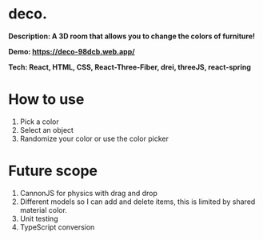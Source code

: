 # deco.

**Description: A 3D room that allows you to change the colors of furniture!**

**Demo: https://deco-98dcb.web.app/**

**Tech: React, HTML, CSS, React-Three-Fiber, drei, threeJS, react-spring**

# How to use
1. Pick a color
2. Select an object
3. Randomize your color or use the color picker


# Future scope
1. CannonJS for physics with drag and drop
2. Different models so I can add and delete items, this is limited by shared material color.
3. Unit testing
4. TypeScript conversion
